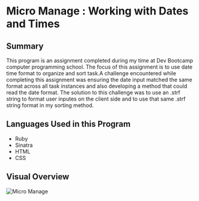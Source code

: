 # Micro Manage : Working with Dates and Times

## Summary
This program is an assignment completed during my time at Dev Bootcamp computer programming school. The focus of this assignment is to use date time format to organize and sort task.A challenge encountered while completing this assignment was ensuring the date input matched the same format across all task instances and also developing a method that could read the date format. The solution to this challenge was to use an .strf string to format user inputes on the client side and to use that same .strf string format in my sorting method.
## Languages Used in this Program
* Ruby
* Sinatra
* HTML
* CSS

## Visual Overview
![Micro Manage](https://github.com/ed13f/Micro-Manage/blob/master/task_manage.png?raw=true "Micro Manage")


